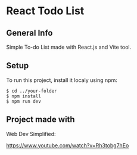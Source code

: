 # React Todo List

## General Info

Simple To-do List made with React.js and Vite tool.

## Setup

To run this project, install it localy using npm:


```
$ cd ../your-folder
$ npm install
$ npm run dev

```

## Project made with

Web Dev Simplified: 

https://www.youtube.com/watch?v=Rh3tobg7hEo
